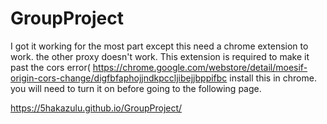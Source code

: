 # GroupProject

I got it working for the most part except this need a chrome extension to work. the other proxy doesn't work. 
This extension is required to make it past the cors error(
https://chrome.google.com/webstore/detail/moesif-origin-cors-change/digfbfaphojjndkpccljibejjbppifbc 
install this in chrome. you will need to turn it on before going to the following page.

https://5hakazulu.github.io/GroupProject/


